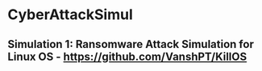# CyberAttackSimul
## Simulation 1: Ransomware Attack Simulation for Linux OS - https://github.com/VanshPT/KillOS
